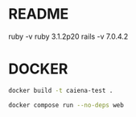 # README

ruby -v ruby 3.1.2p20
rails -v 7.0.4.2



# DOCKER
```sh
docker build -t caiena-test .
```

```sh
docker compose run --no-deps web
```